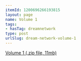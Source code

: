 ```yaml
---
itemId: 1200696266193815
layout: page
name: Volume 1
tags:
- hasTag: dreamnetwork
type: post
urlSlug: dream-network-volume-1
---
```

<a href="files/Volume_1.zip" download>Volume 1 (.zip file, 11mb)</a>